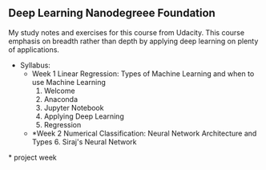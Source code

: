 ## Deep Learning Nanodegreee Foundation
My study notes and exercises for this course from Udacity. This course emphasis on breadth rather than depth by applying deep learning on plenty of applications.
 
- Syllabus: 
    - Week 1 Linear Regression: Types of Machine Learning and when to use Machine Learning 
        1. Welcome 
        2. Anaconda 
        3. Jupyter Notebook 
        4. Applying Deep Learning 
        5. Regression 
    - *Week 2 Numerical Classification: Neural Network Architecture and Types 
        6. Siraj's Neural Network 

\* project week